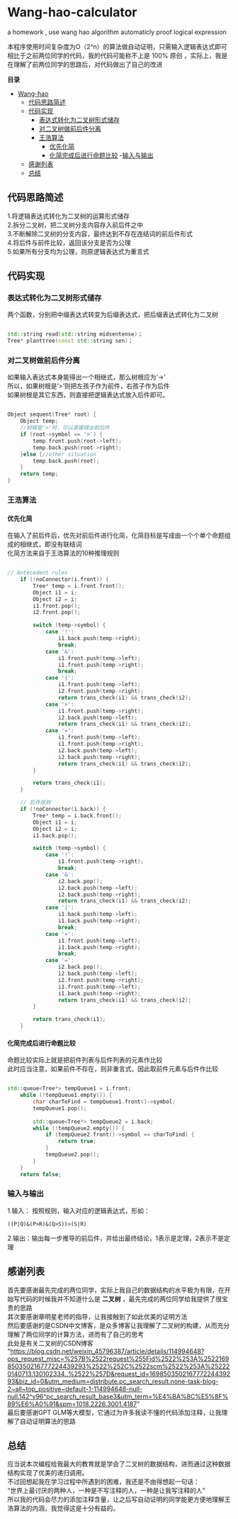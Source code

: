 # Wang-hao-calculator
a homework , use wang hao algorithm automaticly proof logical expression

本程序使用时间复杂度为O（2^n）的算法做自动证明，只需输入逻辑表达式即可<br>
相比于之前两位同学的代码，我的代码可能称不上是 100% 原创 ，实际上，我是在理解了前两位同学的思路后，对代码做出了自己的改进

**目录**
- [Wang-hao](#wang-hao-calculator)
  - [代码思路简述](#代码思路简述)
  - [代码实现](#代码实现)
    - [表达式转化为二叉树形式储存](#表达式转化为二叉树形式储存)
    - [对二叉树做前后件分离](#对二叉树做前后件分离)
    - [王浩算法](#王浩算法)
      - [优先化简](#优先化简)
      - [化简完成后进行命题比较](#化简完成后进行命题比较)
   -[输入与输出](#输入与输出)
  - [感谢列表](#感谢列表)
  - [总结](#总结)
## 代码思路简述
1.将逻辑表达式转化为二叉树的运算形式储存<br>
2.拆分二叉树，把二叉树分支内容存入前后件之中<br>
3.不断解除二叉树的分支内容，最终达到不存在连结词的前后件形式<br>
4.将后件与前件比较，返回该分支是否为公理<br>
5.如果所有分支均为公理，则原逻辑表达式为重言式<br>

## 代码实现

### 表达式转化为二叉树形式储存
两个函数，分别把中缀表达式转变为后缀表达式，把后缀表达式转化为二叉树
```cpp

std::string read(std::string midsentense)；
Tree* planttree(const std::string sen)；

```

### 对二叉树做前后件分离
如果输入表达式本身能得出一个相继式，那么树根应为‘->’<br>
所以，如果树根是‘>’则把左孩子作为前件，右孩子作为后件<br>
如果树根是其它东西，则直接把逻辑表达式放入后件即可。
```cpp

Object sequent(Tree* root) {
    Object temp;
    //树根是'>'时，可以直接得出前后件
    if (root->symbol == '>') {
        temp.front.push(root->left);
        temp.back.push(root->right);
    }else {//other situation
        temp.back.push(root);
    }
    return temp;
}

```
### 王浩算法

#### 优先化简
在输入了前后件后，优先对前后件进行化简，化简目标是写成由一个个单个命题组成的相继式，即没有联结词<br>
化简方法来自于王浩算法的10种推理规则<br>
```cpp

// Antecedent rules
    if (!noConnector(i.front)) {
        Tree* temp = i.front.front();
        Object i1 = i;
        Object i2 = i;
        i1.front.pop();
        i2.front.pop();

        switch (temp->symbol) {
            case '!':
                i1.back.push(temp->right);
                break;
            case '&':
                i1.front.push(temp->left);
                i1.front.push(temp->right);
                break;
            case '|':
                i1.front.push(temp->left);
                i2.front.push(temp->right);
                return trans_check(i1) && trans_check(i2);
            case '>':
                i1.front.push(temp->right);
                i2.back.push(temp->left);
                return trans_check(i1) && trans_check(i2);
            case '=':
                i1.front.push(temp->left);
                i1.front.push(temp->right);
                i2.back.push(temp->left);
                i2.back.push(temp->right);
                return trans_check(i1) && trans_check(i2);
        }

        return trans_check(i1);
    }

    // 后件规则
    if (!noConnector(i.back)) {
        Tree* temp = i.back.front();
        Object i1 = i;
        Object i2 = i;
        i1.back.pop();

        switch (temp->symbol) {
            case '!':
                i1.front.push(temp->right);
                break;
            case '&':
                i2.back.pop();
                i2.back.push(temp->left);
                i2.back.push(temp->right);
                return trans_check(i1) && trans_check(i2);
            case '|':
                i1.back.push(temp->left);
                i1.back.push(temp->right);
                break;
            case '>':
                i1.front.push(temp->left);
                i1.back.push(temp->right);
                break;
            case '=':
                i2.back.pop();
                i2.back.push(temp->left);
                i2.front.push(temp->right);
                i1.front.push(temp->left);
                i1.back.push(temp->right);
                return trans_check(i1) && trans_check(i2);
        }

        return trans_check(i1);
    }

```
#### 化简完成后进行命题比较
命题比较实际上就是把前件列表与后件列表的元素作比较<br>
此时应当注意，如果前件不存在，则非重言式，因此取前件元素与后件作比较
```cpp

std::queue<Tree*> tempQueue1 = i.front;
    while (!tempQueue1.empty()) {
        char charToFind = tempQueue1.front()->symbol;
        tempQueue1.pop();
        
        std::queue<Tree*> tempQueue2 = i.back;
        while (!tempQueue2.empty()) {
            if (tempQueue2.front()->symbol == charToFind) {
                return true;
            }
            tempQueue2.pop();
        }
    }
    return false;

```
### 输入与输出
1.输入： 按照规则，输入对应的逻辑表达式，形如：
```
((P|Q)&(P>R)&(Q>S))>(S|R)

```
2.输出：输出每一步推导的前后件，并给出最终结论，1表示是定理，2表示不是定理
## 感谢列表
首先要感谢最先完成的两位同学，实际上我自己的数据结构的水平极为有限，在开始写代码的时候我并不知道什么是 **二叉树** ，最先完成的两位同学给我提供了很宝贵的思路<br>
其次要感谢章明星老师的指导，让我接触到了如此优美的证明方法<br>
然后要感谢的是CSDN中文博客，是众多博客让我理解了二叉树的构建，从而充分理解了两位同学的计算方法，进而有了自己的思考<br>
此处是有关二叉树的CSDN博客 "https://blog.csdn.net/weixin_45796387/article/details/114994648?ops_request_misc=%257B%2522request%255Fid%2522%253A%2522169850350216777224439293%2522%252C%2522scm%2522%253A%252220140713.130102334..%2522%257D&request_id=169850350216777224439293&biz_id=0&utm_medium=distribute.pc_search_result.none-task-blog-2~all~top_positive~default-1-114994648-null-null.142^v96^pc_search_result_base3&utm_term=%E4%BA%8C%E5%8F%89%E6%A0%91&spm=1018.2226.3001.4187" <br>
最后要感谢GPT GLM等大模型，它通过为许多我读不懂的代码添加注释，让我理解了自动证明算法的思路<br>

## 总结
应当说本次编程给我最大的教育就是学会了二叉树的数据结构，进而通过这种数据结构实现了优美的递归调用。<br>
不过回想起我在学习过程中所遇到的困难，我还是不由得想起一句话：<br>
 “世界上最讨厌的两种人，一种是不写注释的人，一种是让我写注释的人” <br>
所以我的代码会尽力的添加注释含量，让之后写自动证明的同学能更方便地理解王浩算法的内涵，我觉得这是十分有益的。
